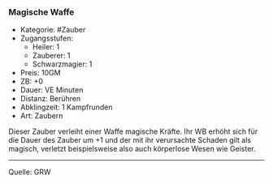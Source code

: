 ### Magische Waffe

- Kategorie: #Zauber
- Zugangsstufen:
  - Heiler: 1
  - Zauberer: 1
  - Schwarzmagier: 1
- Preis: 10GM
- ZB: +0
- Dauer: VE Minuten
- Distanz: Berühren
- Abklingzeit: 1 Kampfrunden
- Art: Zaubern

Dieser Zauber verleiht einer Waffe magische Kräfte. Ihr WB erhöht sich für die Dauer des Zauber um +1 und der mit ihr verursachte Schaden gilt als magisch, verletzt beispielsweise also auch körperlose Wesen wie Geister.

---

Quelle: GRW
